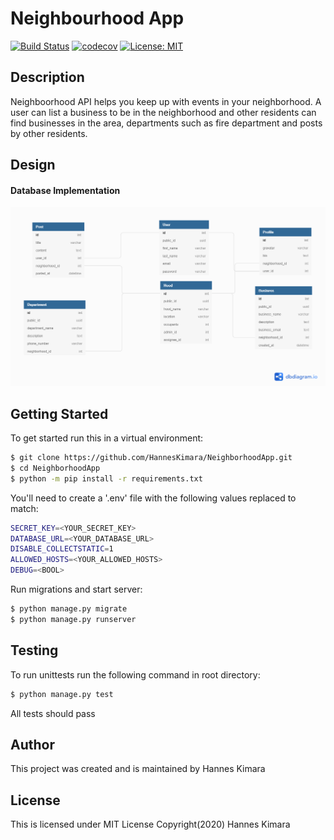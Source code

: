 # Neighbourhood App

[![Build Status](https://travis-ci.com/HannesKimara/NeighborhoodApp.svg?branch=dev)](https://travis-ci.com/HannesKimara/NeighborhoodApp)
[![codecov](https://codecov.io/gh/HannesKimara/NeighborhoodApp/branch/dev/graph/badge.svg)](https://codecov.io/gh/HannesKimara/NeighborhoodApp)
[![License: MIT](https://img.shields.io/badge/License-MIT-yellow.svg)](https://opensource.org/licenses/MIT)

## Description
Neighboorhood API helps you keep up with events in your neighborhood. A user can list a business to be in the neighborhood and other residents can find businesses in the area, departments such as fire department and posts by other residents.

## Design
#### Database Implementation
![Entity Relation Diagram](docs/images/HoodAPI.png)

## Getting Started
To get started run this in a virtual environment:
```bash
$ git clone https://github.com/HannesKimara/NeighborhoodApp.git
$ cd NeighborhoodApp
$ python -m pip install -r requirements.txt
```

You'll need to create a '.env' file with the following values replaced to match:
```bash
SECRET_KEY=<YOUR_SECRET_KEY>
DATABASE_URL=<YOUR_DATABASE_URL>
DISABLE_COLLECTSTATIC=1
ALLOWED_HOSTS=<YOUR_ALLOWED_HOSTS>
DEBUG=<BOOL>
```

Run migrations and start server:
```bash
$ python manage.py migrate
$ python manage.py runserver
```

## Testing
To run unittests run the following command in root directory:
```bash
$ python manage.py test
```
All tests should pass

## Author
This project was created and is maintained by Hannes Kimara

## License
This is licensed under MIT License Copyright(2020) Hannes Kimara